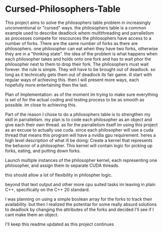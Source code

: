 # Cursed-Philosophers-Table
This project aims to solve the philosophers table problem in increasingly unconventional or "cursed" ways.
the philosophers table is a common example used to describe deadlock whem multithreading and parrallelism as processes compete for rescources
the philosophers have access to a number of forks. There are the same number of forks as there are philosophers. 
one philosopher can eat when they have two forks, otherwise they are in a "thinking state".
the idea of the problem is what happens when each philosopher takes and holds onto one fork and has to wait phor the philosopher next to them to drop their fork.
The philosophers must wait forever.
the rule is simple. They will have to be brought out of deadlock. so long as it technically gets them out of deadlock its fair game.
ill start with regular ways of achieving this. then I will present more ways, each hopefully more entertaining then the last.

Plan of Implementation:
as of the moment im trying to make sure everything is set of for the actual coding and testing process to be as smooth as possible. im close to achieving this.

Part of the reason I chose to do a philosophers table is to strengthen my skill in parrallelism. my plan is to code each philosopher as an object and give each their own thread.
as for the parrallelism itself im using this project as an excuse to actually use cuda. since each philosopher will use a cuda thread that means this program will have a nvidia gpu requirement.
heres a high level description of what ill be doing:
Create a kernel that represents the behavior of a philosopher. This kernel will contain logic for picking up forks, eating, and putting down forks.

Launch multiple instances of the philosopher kernel, each representing one philosopher, and assign them to separate CUDA threads.

this should allow a lot of flexibility in philospher logic. 

beyond that text output and other more cpu suited tasks im leaving in plain C++, specifically on the C++ 20 standard.

I was planning on using a simple boolean array for the forks to track their availability. but then I realized the potential for some really absurd solutions to deadlock by changing the attributes of the forks and decided I'll see if I cant make them an object.

I'll keep this readme updated as this project continues

